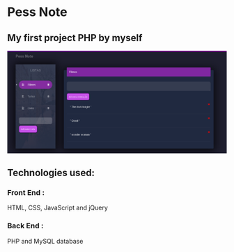 # Pess Note
## My first project PHP by myself 
 
 ![Preview-Screens](https://github.com/LeonardoPess/Pess-Note/blob/main/Screenshot_1.png)
 
 ## Technologies used:
 ### Front End : 
 HTML, CSS, JavaScript and jQuery
 ### Back End : 
 PHP and MySQL database
